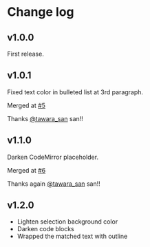 # Change log

## v1.0.0

First release.

## v1.0.1

Fixed text color in bulleted list at 3rd paragraph.

Merged at [#5](https://github.com/choco14t/inkdrop-nord-syntax-theme/pull/5)

Thanks [@tawara_san](https://twitter.com/tawara_san) san!!

## v1.1.0

Darken CodeMirror placeholder.

Merged at [#6](https://github.com/choco14t/inkdrop-nord-syntax-theme/pull/6)

Thanks again [@tawara_san](https://twitter.com/tawara_san) san!!

## v1.2.0

* Lighten selection background color
* Darken code blocks
* Wrapped the matched text with outline
